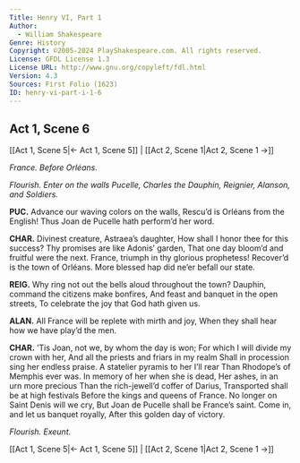 ```yaml
---
Title: Henry VI, Part 1
Author: 
  - William Shakespeare
Genre: History
Copyright: ©2005-2024 PlayShakespeare.com. All rights reserved.
License: GFDL License 1.3
License URL: http://www.gnu.org/copyleft/fdl.html
Version: 4.3
Sources: First Folio (1623)
ID: henry-vi-part-i-1-6
---
```


## Act 1, Scene 6
[[Act 1, Scene 5|← Act 1, Scene 5]] | [[Act 2, Scene 1|Act 2, Scene 1 →]]

*France. Before Orléans.*

*Flourish. Enter on the walls Pucelle, Charles the Dauphin, Reignier, Alanson, and Soldiers.*

**PUC.**
Advance our waving colors on the walls,
Rescu’d is Orléans from the English!
Thus Joan de Pucelle hath perform’d her word.

**CHAR.**
Divinest creature, Astraea’s daughter,
How shall I honor thee for this success?
Thy promises are like Adonis’ garden,
That one day bloom’d and fruitful were the next.
France, triumph in thy glorious prophetess!
Recover’d is the town of Orléans.
More blessed hap did ne’er befall our state.

**REIG.**
Why ring not out the bells aloud throughout the town?
Dauphin, command the citizens make bonfires,
And feast and banquet in the open streets,
To celebrate the joy that God hath given us.

**ALAN.**
All France will be replete with mirth and joy,
When they shall hear how we have play’d the men.

**CHAR.**
’Tis Joan, not we, by whom the day is won;
For which I will divide my crown with her,
And all the priests and friars in my realm
Shall in procession sing her endless praise.
A statelier pyramis to her I’ll rear
Than Rhodope’s of Memphis ever was.
In memory of her when she is dead,
Her ashes, in an urn more precious
Than the rich-jewell’d coffer of Darius,
Transported shall be at high festivals
Before the kings and queens of France.
No longer on Saint Denis will we cry,
But Joan de Pucelle shall be France’s saint.
Come in, and let us banquet royally,
After this golden day of victory.

*Flourish. Exeunt.*

[[Act 1, Scene 5|← Act 1, Scene 5]] | [[Act 2, Scene 1|Act 2, Scene 1 →]]